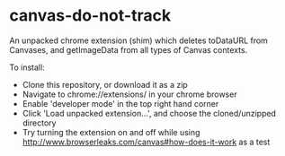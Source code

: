 canvas-do-not-track
==================

An unpacked chrome extension (shim) which deletes toDataURL from Canvases, and getImageData from all types of Canvas contexts.

To install:
- Clone this repository, or download it as a zip
- Navigate to chrome://extensions/ in your chrome browser
- Enable 'developer mode' in the top right hand corner
- Click 'Load unpacked extension...', and choose the cloned/unzipped directory
- Try turning the extension on and off while using http://www.browserleaks.com/canvas#how-does-it-work as a test
